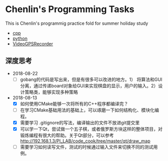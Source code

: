 # Chenlin's Programming Tasks

This is Chenlin's programmig practice fold for summer holiday study

* [cpp](cpp)
* [python](python)
* [VideoGPSRecorder](projects/VideoGPSRecorder)




## 深度思考

* 2018-08-22
  * [ ] gobang的代码是写出来，但是有很多可以改进的地方。1） 将算法和GUI分离，通过传递board对象给GUI来实现棋盘的显示，用户的输入。2）设计策略类，能够实现多种策略

* 2018-08-13
  * [x] 如何使用CMake能够一次将所有的C++程序都编译完？
  * [ ] 在学习CMake基础用法的基础上，可以琢磨一下如何结构化、模块化编程。
  * [x] 需要学习 .gitignore的写法，编译输出的文件不放进git提交里
  * [x] 可以学一下Qt，尝试做一个五子棋，或者俄罗斯方块这样的整体项目，对锻炼编程有很大的帮助。关于Qt部分，可以参考 http://192.168.1.3/PI_LAB/code_cook/tree/master/qt/draw_map
  * [ ] 需要学习如何读写文件，测试的时候通过输入文件来切换不同的测试用例。
